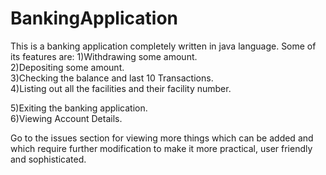 # BankingApplication
This is a banking application completely written in java language.
Some of its features are: 
1)Withdrawing some amount.                                
2)Depositing some amount.         
3)Checking the balance and last 10 Transactions.          
4)Listing out all the facilities and their facility number.

5)Exiting the banking application.                      
6)Viewing Account Details.

Go to the issues section for viewing more things which can be added and which require further modification to make it more practical,
user friendly and sophisticated.
